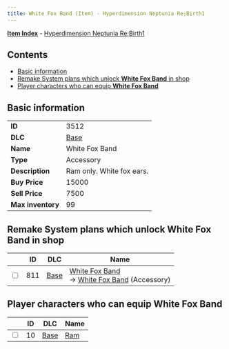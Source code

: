```yaml
---
title: White Fox Band (Item) - Hyperdimension Neptunia Re;Birth1
---
```


[**Item Index**](/neptunia/rb1/item/index.html) - [Hyperdimension Neptunia Re;Birth1](/neptunia/rb1)

## Contents

- [Basic information](#basic-information)
- [Remake System plans which unlock **White Fox Band** in shop](#remake-system-plans-which-unlock-white-fox-band-in-shop)
- [Player characters who can equip **White Fox Band**](#player-characters-who-can-equip-white-fox-band)

## Basic information

|   |   |
| -- | -- |
| **ID** | 3512 |
| **DLC** | [Base](/neptunia/rb1/dlc/1-base.html) |
| **Name** | White Fox Band |
| **Type** | Accessory |
| **Description** | Ram only. White fox ears. |
| **Buy Price** | 15000 |
| **Sell Price** | 7500 |
| **Max inventory** | 99 |


## Remake System plans which unlock **White Fox Band** in shop

|    | ID | DLC | Name |
| -- | -- | --- | ---- |
| <input type="checkbox" id="rb1-remake-1-811" class="trackbox" /> | 811 | [Base](/neptunia/rb1/dlc/1-base.html) | [White Fox Band](/neptunia/rb1/remake/1-811-white-fox-band.html)<br /> → [White Fox Band](/neptunia/rb1/item/1-3512-white-fox-band.html) (Accessory) |


## Player characters who can equip **White Fox Band**

|    | ID | DLC | Name |
| -- | -- | --- | ---- |
| <input type="checkbox" id="rb1-player-1-10" class="trackbox" /> | 10 | [Base](/neptunia/rb1/dlc/1-base.html) | [Ram](/neptunia/rb1/player/1-10-ram.html) |
